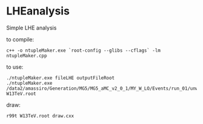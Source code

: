 LHEanalysis
===========

Simple LHE analysis


to compile:

    c++ -o ntupleMaker.exe `root-config --glibs --cflags` -lm ntupleMaker.cpp

to use:

    ./ntupleMaker.exe fileLHE outputFileRoot
    ./ntupleMaker.exe /data2/amassiro/Generation/MG5/MG5_aMC_v2_0_1/MY_W_LO/Events/run_01/unweighted_events.lhe   W13TeV.root

draw:

    r99t W13TeV.root draw.cxx